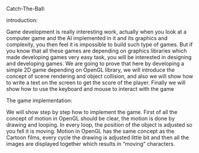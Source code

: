   
Catch-The-Ball:

introduction:
 
Game development is really interesting work, 
 actually when you look at a computer game and the AI implemented in it and its graphics 
 and complexity, you then feel it is impossible to build such type of games.
 But if you know that all these games are depending on graphics libraries
 which made developing games very easy task, you will be interested in designing
 and developing games. We are going to prove that here by developing a simple 2D game 
 depending on OpenGL library, we will introduce the concept of scene rendering and
 object collision, and also we will show how to write a text on the screen to get the score of the player.
 Finally we will show how to use the keyboard and mouse to interact with the game

The game implementation:

We will show step by step how to implement the game.
 First of all the concept of motion in OpenGL should be clear,
 the motion is done by drawing and looping. In every loop, 
the position of the object is adjusted so you fell it is moving.
 Motion in OpenGL has the same concept as the Cartoon films, 
every cycle the drawing is adjusted little bit and 
then all the images are displayed together which results in “moving” characters.